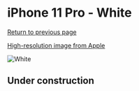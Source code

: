 # iPhone 11 Pro - White

[Return to previous page](/iphone_11)

[High-resolution image from Apple](https://store.storeimages.cdn-apple.com/8756/as-images.apple.com/is/MWVM2?wid=4500&hei=4500&fmt=png)

<div style="width: 500px"><img src="/almost_uncompressed/MWVM2.webp" alt="White"></div>

## Under construction
